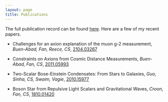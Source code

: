 ```yaml
---
layout: page
title: Publications
---
```

The full publication record can be found [here](https://inspirehep.net/authors/1325019). Here are a few of my recent papers.

- Challenges for an axion explanation of the muon g-2 measurement, _Buen-Abad, Fan, Reece, CS_, [2104.03267](https://arxiv.org/abs/2104.03267)

- Constraints on Axions from Cosmic Distance Measurements, _Buen-Abad, Fan, CS_, [2011.05993](https://arxiv.org/abs/2011.05993)

- Two-Scalar Bose-Einstein Condensates: From Stars to Galaxies, _Guo, Sinha, CS, Swaim, Vagie_, [2010.15977](https://arxiv.org/abs/2010.15977)

- Boson Star from Repulsive Light Scalars and Gravitational Waves, _Croon, Fan, CS_, [1810.01420](https://arxiv.org/abs/1810.01420)
